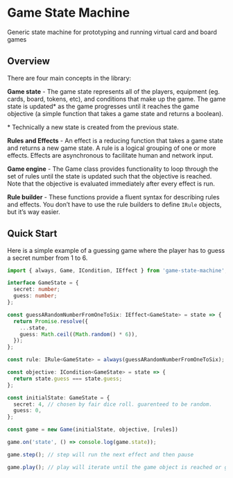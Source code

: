 # Game State Machine

Generic state machine for prototyping and running virtual card and board games

## Overview

There are four main concepts in the library:

**Game state** - The game state represents all of the players, equipment (eg. cards, board, tokens, etc), and conditions that make up the game. The game state is updated\* as the game progresses until it reaches the game objective (a simple function that takes a game state and returns a boolean).

\* Technically a new state is created from the previous state.

**Rules and Effects** - An effect is a reducing function that takes a game state and returns a new game state. A rule is a logical grouping of one or more effects. Effects are asynchronous to facilitate human and network input.

**Game engine** - The Game class provides functionality to loop through the set of rules until the state is updated such that the objective is reached. Note that the objective is evaluated immediately after every effect is run.

**Rule builder** - These functions provide a fluent syntax for describing rules and effects. You don’t have to use the rule builders to define `IRule` objects, but it’s way easier.

## Quick Start

Here is a simple example of a guessing game where the player has to guess a secret number from 1 to 6.

```ts
import { always, Game, ICondition, IEffect } from 'game-state-machine';

interface GameState = {
  secret: number;
  guess: number;
};

const guessARandomNumberFromOneToSix: IEffect<GameState> = state => {
  return Promise.resolve({
    ...state,
    guess: Math.ceil((Math.random() * 6)),
  });
};

const rule: IRule<GameState> = always(guessARandomNumberFromOneToSix);

const objective: ICondition<GameState> = state => {
  return state.guess === state.guess;
};

const initialState: GameState = {
  secret: 4, // chosen by fair dice roll. guarenteed to be random.
  guess: 0,
};

const game = new Game(initialState, objective, [rules])

game.on('state', () => console.log(game.state));

game.step(); // step will run the next effect and then pause

game.play(); // play will iterate until the game object is reached or game.pause() is called.
```
